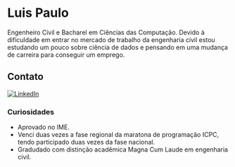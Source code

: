 # Luis Paulo
Engenheiro Civil e Bacharel em Ciências das Computação. Devido à dificuldade em entrar no mercado de trabalho da engenharia civil estou estudando um pouco sobre ciência de dados e pensando em uma mudança de carreira para conseguir um emprego.

## Contato
[![LinkedIn](https://img.shields.io/badge/LinkedIn-0077B5?style=for-the-badge&logo=linkedin&logoColor=white)](https://www.linkedin.com/in/luis-paulo-89157583/)

### Curiosidades
- Aprovado no IME.
- Venci duas vezes a fase regional da maratona de programação ICPC, tendo participado duas vezes da fase nacional.
- Gradudado com distinção acadêmica Magna Cum Laude em engenharia civil.
